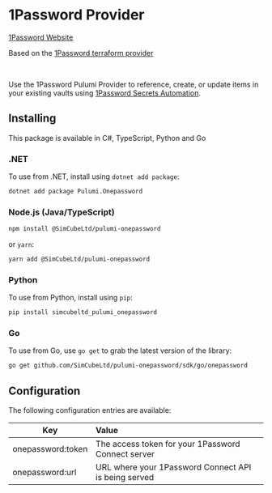 # 1Password Provider
[1Password Website](1password.com)

Based on the [1Password terraform provider](https://github.com/1Password/terraform-provider-onepassword)

&nbsp;

Use the 1Password Pulumi Provider to reference, create, or update items in your existing vaults using [1Password Secrets Automation](https://developer.1password.com/docs/connect/).


## Installing

This package is available in C#, TypeScript, Python and Go

### .NET

To use from .NET, install using `dotnet add package`:

```bash
dotnet add package Pulumi.Onepassword
```

### Node.js (Java/TypeScript)

```bash
npm install @SimCubeLtd/pulumi-onepassword
```

or `yarn`:

```bash
yarn add @SimCubeLtd/pulumi-onepassword
```

### Python

To use from Python, install using `pip`:

```bash
pip install simcubeltd_pulumi_onepassword
```

### Go

To use from Go, use `go get` to grab the latest version of the library:

```bash
go get github.com/SimCubeLtd/pulumi-onepassword/sdk/go/onepassword
```

## Configuration

The following configuration entries are available:

| **Key**           | **Value**                                            |
|-------------------|:-----------------------------------------------------|
| onepassword:token | The access token for your 1Password Connect server   |
| onepassword:url   | URL where your 1Password Connect API is being served |
